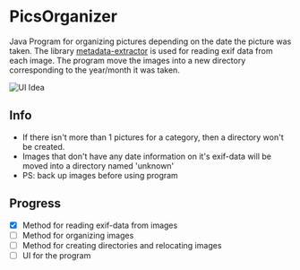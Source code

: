 # PicsOrganizer
Java Program for organizing pictures depending on the date the picture was taken. The library [metadata-extractor](https://github.com/drewnoakes/metadata-extractor) is used for reading exif data from each image. The program move the images into a new directory corresponding to the year/month it was taken. 

![UI Idea](https://user-images.githubusercontent.com/30522200/34437791-9593622a-eca1-11e7-80cb-d8c2522357f9.png)

## Info

- If there isn't more than 1 pictures for a category, then a directory won't be created.
- Images that don't have any date information on it's exif-data will be moved into a directory named 'unknown'
- PS: back up images before using program

## Progress

- [x] Method for reading exif-data from images 
- [ ] Method for organizing images 
- [ ] Method for creating directories and relocating images 
- [ ] UI for the program
